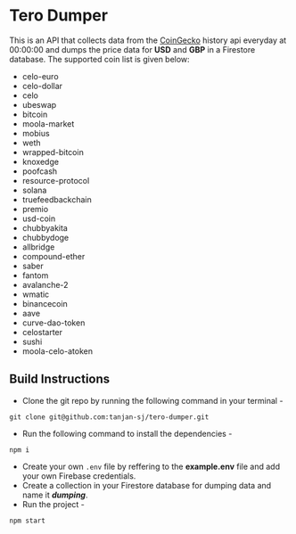 # Tero Dumper

This is an API that collects data from the [CoinGecko](https://www.coingecko.com/api/documentations/v3#/coins/get_coins__id__history) history api everyday at 00:00:00 and dumps the price data for **USD** and **GBP** in a Firestore database.
The supported coin list is given below:
- celo-euro
- celo-dollar
- celo
- ubeswap
- bitcoin
- moola-market
- mobius
- weth
- wrapped-bitcoin
- knoxedge
- poofcash
- resource-protocol
- solana
- truefeedbackchain
- premio
- usd-coin
- chubbyakita
- chubbydoge
- allbridge
- compound-ether
- saber
- fantom
- avalanche-2
- wmatic
- binancecoin
- aave
- curve-dao-token
- celostarter
- sushi
- moola-celo-atoken

## Build Instructions

- Clone the git repo by running the following command in your terminal - 
```
git clone git@github.com:tanjan-sj/tero-dumper.git
```
- Run the following command to install the dependencies -
```
npm i
```
- Create your own `.env` file by reffering to the **example.env** file and add your own Firebase credentials. 
- Create a collection in your Firestore database for dumping data and name it ***dumping***.
- Run the project -
```
npm start
```


